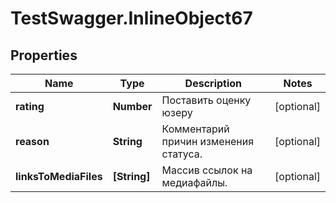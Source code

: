 # TestSwagger.InlineObject67

## Properties

Name | Type | Description | Notes
------------ | ------------- | ------------- | -------------
**rating** | **Number** | Поставить оценку юзеру | [optional] 
**reason** | **String** | Комментарий причин изменения статуса. | [optional] 
**linksToMediaFiles** | **[String]** | Массив ссылок на медиафайлы. | [optional] 


